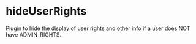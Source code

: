 hideUserRights
==============

Plugin to hide the display of user rights and other info if a user does NOT have ADMIN_RIGHTS.
